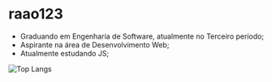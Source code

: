 # raao123

- Graduando em Engenharia de Software, atualmente no Terceiro período;
- Aspirante na área de Desenvolvimento Web;
- Atualmente estudando JS;

![Top Langs](https://github-readme-stats.vercel.app/api/top-langs/?username=rafao1234&theme=tokyonight)
